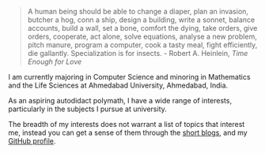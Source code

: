 > A human being should be able to change a diaper, plan an invasion, butcher a hog, conn a ship, design a building, write a sonnet, balance accounts, build a wall, set a bone, comfort the dying, take orders, give orders, cooperate, act alone, solve equations, analyse a new problem, pitch manure, program a computer, cook a tasty meal, fight efficiently, die gallantly. Specialization is for insects. - Robert A. Heinlein, _Time Enough for Love_

I am currently majoring in Computer Science and minoring in Mathematics and the Life Sciences at Ahmedabad University, Ahmedabad, India.

As an aspiring autodidact polymath, I have a wide range of interests, particularly in the subjects I pursue at university.

The breadth of my interests does not warrant a list of topics that interest me, instead you can get a sense of them through the [short blogs](https://kshitij-shekhar.github.io/), and my [GitHub profile](https://github.com/kshitij-shekhar).
